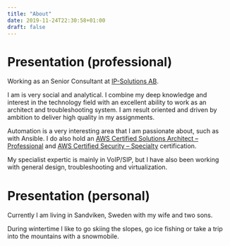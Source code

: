 ```yaml
---
title: "About"
date: 2019-11-24T22:30:58+01:00
draft: false
---
```


# Presentation (professional)

Working as an Senior Consultant at [IP-Solutions AB](https://www.ip-solutions.se).

I am is very social and analytical. I combine my deep knowledge and interest in the technology field with an excellent ability to work as an architect and troubleshooting system. I am result oriented and driven by ambition to deliver high quality in my assignments.

Automation is a very interesting area that I am passionate about, such as with Ansible. I do also hold an [AWS Certified Solutions Architect – Professional](https://www.credly.com/badges/22a63f31-37d5-4a10-b229-17beffbcd303) and [AWS Certified Security – Specialty](https://www.credly.com/badges/4df688ef-4486-412a-8779-7b0e266e0974) certification.

My specialist expertic is mainly in VoIP/SIP, but I have also been working with general design, troubleshooting and virtualization.

# Presentation (personal)

Currently I am living in Sandviken, Sweden with my wife and two sons.

During wintertime I like to go skiing the slopes, go ice fishing or take a trip into the mountains with a snowmobile.

